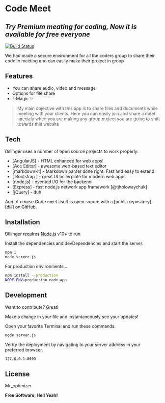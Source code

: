 # Code Meet
## _Try Premium meating for coding, Now it is available for free everyone_


[![Build Status](https://travis-ci.org/joemccann/dillinger.svg?branch=master)](https://travis-ci.org/joemccann/dillinger)

We had made a secure environment for all the coders group to share their code in meeting and can easily make their project in group

## Features
- You can share audio, video and message
- Options for file share
- ✨Magic ✨




> My main objective with this app is to 
> share files and documents while meeting
> with your clients.
> Here you can easily join and share a meet 
> specialy when you are making any group project
> you are going to shift towards this website


## Tech

Dillinger uses a number of open source projects to work properly:

- [AngularJS] - HTML enhanced for web apps!
- [Ace Editor] - awesome web-based text editor
- [markdown-it] - Markdown parser done right. Fast and easy to extend.
- [ Bootstrap ] - great UI boilerplate for modern web apps
- [node.js] - evented I/O for the backend
- [Express] - fast node.js network app framework [@tjholowaychuk]
- [jQuery] - duh

And of course Code meet itself is open source with a [public repository][dill]
 on GitHub.

## Installation

Dillinger requires [Node.js](https://nodejs.org/) v10+ to run.

Install the dependencies and devDependencies and start the server.

```sh
npm i
node server.js
```

For production environments...

```sh
npm install --production
NODE_ENV=production node app
```


## Development

Want to contribute? Great!

Make a change in your file and instantaneously see your updates!

Open your favorite Terminal and run these commands.


```sh
node server.js
```

Verify the deployment by navigating to your server address in
your preferred browser.

```sh
127.0.0.1:8000
```

## License

Mr_optimizer

**Free Software, Hell Yeah!**

